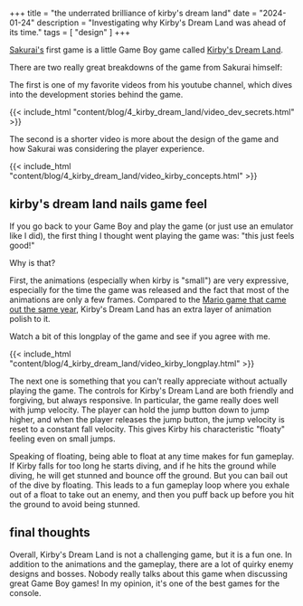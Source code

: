 +++
title = "the underrated brilliance of kirby's dream land"
date = "2024-01-24"
description = "Investigating why Kirby's Dream Land was ahead of its time."
tags = [
    "design"
]
+++

[Sakurai's](https://en.wikipedia.org/wiki/Masahiro_Sakurai) first game is a little Game Boy game called [Kirby's Dream Land](https://en.wikipedia.org/wiki/Kirby%27s_Dream_Land).

There are two really great breakdowns of the game from Sakurai himself:

The first is one of my favorite videos from his youtube channel, which dives into the development stories behind the game.

{{< include_html "content/blog/4_kirby_dream_land/video_dev_secrets.html" >}}

The second is a shorter video is more about the design of the game and how Sakurai was considering the player experience.

{{< include_html "content/blog/4_kirby_dream_land/video_kirby_concepts.html" >}}

## kirby's dream land nails game feel

If you go back to your Game Boy and play the game (or just use an emulator like I did), the first thing I thought went playing the game was: "this just feels good!"

Why is that?

First, the animations (especially when kirby is "small") are very expressive, especially for the time the game was released and the fact that most of the animations are only a few frames. Compared to the [Mario game that came out the same year](https://en.wikipedia.org/wiki/Super_Mario_Land_2:_6_Golden_Coins), Kirby's Dream Land has an extra layer of animation polish to it.

Watch a bit of this longplay of the game and see if you agree with me.

{{< include_html "content/blog/4_kirby_dream_land/video_kirby_longplay.html" >}}

The next one is something that you can't really appreciate without actually playing the game. The controls for Kirby's Dream Land are both friendly and forgiving, but always responsive. In particular, the game really does well with jump velocity. The player can hold the jump button down to jump higher, and when the player releases the jump button, the jump velocity is reset to a constant fall velocity. This gives Kirby his characteristic "floaty" feeling even on small jumps.

Speaking of floating, being able to float at any time makes for fun gameplay. If Kirby falls for too long he starts diving, and if he hits the ground while diving, he will get stunned and bounce off the ground. But you can bail out of the dive by floating. This leads to a fun gameplay loop where you exhale out of a float to take out an enemy, and then you puff back up before you hit the ground to avoid being stunned.

## final thoughts

Overall, Kirby's Dream Land is not a challenging game, but it is a fun one. In addition to the animations and the gameplay, there are a lot of quirky enemy designs and bosses. Nobody really talks about this game when discussing great Game Boy games! In my opinion, it's one of the best games for the console.